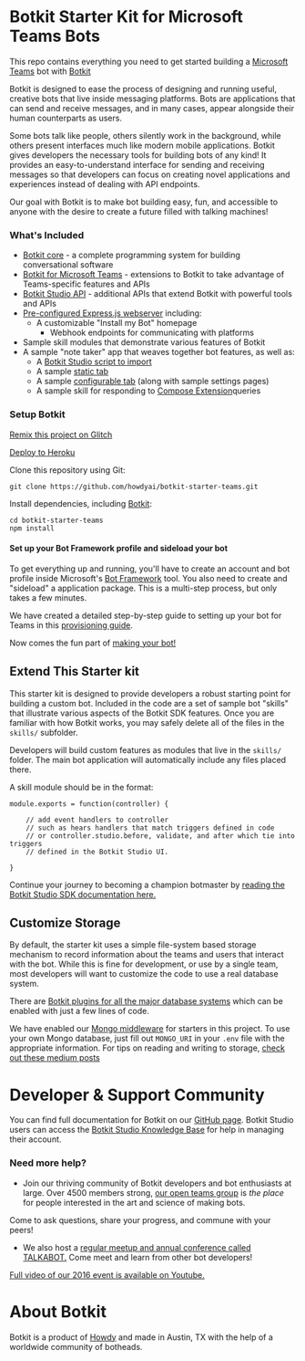 # Botkit Starter Kit for Microsoft Teams Bots

This repo contains everything you need to get started building a [Microsoft Teams](https://products.office.com/en-us/microsoft-teams/group-chat-software) bot with [Botkit](https://botkit.ai/teams)

Botkit is designed to ease the process of designing and running useful, creative bots that live inside messaging platforms. Bots are applications that can send and receive messages, and in many cases, appear alongside their human counterparts as users.

Some bots talk like people, others silently work in the background, while others present interfaces much like modern mobile applications. Botkit gives developers the necessary tools for building bots of any kind! It provides an easy-to-understand interface for sending and receiving messages so that developers can focus on creating novel applications and experiences instead of dealing with API endpoints.

Our goal with Botkit is to make bot building easy, fun, and accessible to anyone with the desire to create a future filled with talking machines!

### What's Included

* [Botkit core](https://github.com/howdyai/botkit/blob/master/docs/readme.md#developing-with-botkit) - a complete programming system for building conversational software
* [Botkit for Microsoft Teams](https://github.com/howdyai/botkit/blob/master/docs/readme-teams.md) - extensions to Botkit to take advantage of Teams-specific features and APIs
* [Botkit Studio API](https://github.com/howdyai/botkit/blob/master/docs/readme-studio.md#function-index) - additional APIs that extend Botkit with powerful tools and APIs
* [Pre-configured Express.js webserver](https://expressjs.com/) including:
  * A customizable "Install my Bot" homepage
	* Webhook endpoints for communicating with platforms
* Sample skill modules that demonstrate various features of Botkit
* A sample "note taker" app that weaves together bot features, as well as:
  * A [Botkit Studio script to import](studio_scripts/add_note.json)
  * A sample [static tab](https://msdn.microsoft.com/en-us/microsoft-teams/tabs)
  * A sample [configurable tab](https://msdn.microsoft.com/en-us/microsoft-teams/tabs) (along with sample settings pages)
  * A sample skill for responding to [Compose Extension](https://msdn.microsoft.com/en-us/microsoft-teams/composeextensions)queries

### Setup Botkit

[Remix this project on Glitch](https://glitch.com/~botkit-teams)

[Deploy to Heroku](https://heroku.com/deploy?template=https://github.com/howdyai/botkit-starter-teams/master)

Clone this repository using Git:

`git clone https://github.com/howdyai/botkit-starter-teams.git`

Install dependencies, including [Botkit](https://github.com/howdyai/botkit):

```
cd botkit-starter-teams
npm install
```

#### Set up your Bot Framework profile and sideload your bot

To get everything up and running, you'll have to create an account and bot profile inside Microsoft's [Bot Framework](http://dev.botframework.com) tool.
You also need to create and "sideload" a application package. This is a multi-step process, but only takes a few minutes.

We have created a detailed step-by-step guide to setting up your bot for Teams in this [provisioning guide](https://github.com/howdyai/botkit/blob/master/docs/provisioning/teams.md).

Now comes the fun part of [making your bot!](https://github.com/howdyai/botkit/blob/master/docs/readme.md#basic-usage)

## Extend This Starter kit

This starter kit is designed to provide developers a robust starting point for building a custom bot. Included in the code are a set of sample bot "skills" that illustrate various aspects of the Botkit SDK features.  Once you are familiar with how Botkit works, you may safely delete all of the files in the `skills/` subfolder.

Developers will build custom features as modules that live in the `skills/` folder. The main bot application will automatically include any files placed there.

A skill module should be in the format:

```
module.exports = function(controller) {

    // add event handlers to controller
    // such as hears handlers that match triggers defined in code
    // or controller.studio.before, validate, and after which tie into triggers
    // defined in the Botkit Studio UI.

}
```

Continue your journey to becoming a champion botmaster by [reading the Botkit Studio SDK documentation here.](https://github.com/howdyai/botkit/blob/master/docs/readme-studio.md)


## Customize Storage
By default, the starter kit uses a simple file-system based storage mechanism to record information about the teams and users that interact with the bot. While this is fine for development, or use by a single team, most developers will want to customize the code to use a real database system.

There are [Botkit plugins for all the major database systems](https://github.com/howdyai/botkit/blob/master/docs/readme-middlewares.md#storage-modules) which can be enabled with just a few lines of code.

We have enabled our [Mongo middleware]() for starters in this project. To use your own Mongo database, just fill out `MONGO_URI` in your `.env` file with the appropriate information. For tips on reading and writing to storage, [check out these medium posts](https://botkit.groovehq.com/knowledge_base/categories/build-a-bot)

# Developer & Support Community

You can find full documentation for Botkit on our [GitHub page](https://github.com/howdyai/botkit/blob/master/readme.md). Botkit Studio users can access the [Botkit Studio Knowledge Base](https://botkit.groovehq.com/help_center) for help in managing their account.

###  Need more help?

* Join our thriving community of Botkit developers and bot enthusiasts at large. Over 4500 members strong, [our open teams group](http://community.botkit.ai) is _the place_ for people interested in the art and science of making bots.

 Come to ask questions, share your progress, and commune with your peers!

* We also host a [regular meetup and annual conference called TALKABOT.](http://talkabot.ai) Come meet and learn from other bot developers!

 [Full video of our 2016 event is available on Youtube.](https://www.youtube.com/playlist?list=PLD3JNfKLDs7WsEHSal2cfwG0Fex7A6aok)



# About Botkit

Botkit is a product of [Howdy](https://howdy.ai) and made in Austin, TX with the help of a worldwide community of botheads.
